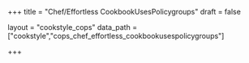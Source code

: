 +++
title = "Chef/Effortless CookbookUsesPolicygroups"
draft = false

layout = "cookstyle_cops"
data_path = ["cookstyle","cops_chef_effortless_cookbookusespolicygroups"]

+++

<!-- The content of this page is automatically generated from the
cops_chef_effortless_cookbookusespolicygroups.yml file in github.com/chef/cookstyle/blob/master/docs-chef-io/data/cookstyle/. -->
